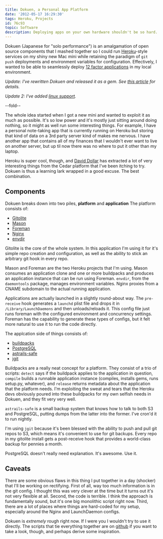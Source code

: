 ```yaml
---
title: Dokuen, a Personal App Platform
date: '2012-05-17 16:29:30'
tags: Heroku, Projects
id: 76c93
topic: Software
description: Deploying apps on your own hardware shouldn't be so hard.
---
```


Dokuen (Japanese for "solo performance") is an amalgamation of open source components that I mashed together so I could run [Heroku](http://heroku.com)-style services on my shiny new Mac mini while retaining the paradigm of `git push` deployments and environment variables for configuration. Effectively, I wanted to be able to seamlessly deploy [12 factor applications](http://12factor.net) in my local environment.

*Update: I've rewritten Dokuen and released it as a gem. See [this article](/dokuen-update) for details.*

*Update 2: I've added [linux support](/dokuen-0-0-6-now-with-linux-support).*

--fold--

The whole idea started when I got a new mini and wanted to exploit it as much as possible. It's so low power and it's mostly just sitting around doing nothing, so it might as well run some interesting things. For example, I have a personal note-taking app that is currently running on Heroku but storing that kind of data on a 3rd party server kind of makes me nervous. I have another app that contains all of my finances that I wouldn't ever want to live on another server, but up til now there was no where to put it other than my laptop.

Heroku is super cool, though, and [David Dollar](http://twitter.com/ddollar) has extracted a lot of very interesting things from the Cedar platform that I've been itching to try. Dokuen is thus a learning lark wrapped in a good excuse. The best combination.

## Components

Dokuen breaks down into two piles, **platform** and **application** The platform consists of:

* [Gitolite](https://github.com/sitaramc/gitolite)
* [Mason](https://github.com/ddollar/mason)
* [Foreman](https://github.com/ddollar/foreman)
* [Nginx](http://wiki.nginx.org/Main)
* [envdir](http://cr.yp.to/daemontools/envdir.html)

Gitolite is the core of the whole system. In this application I'm using it for it's simple repo creation and configuration, as well as the ability to stick an arbitrary git hook in every repo.

Mason and Foreman are the two Heroku projects that I'm using. Mason consumes an application clone and one or more buildpacks and produces an application instance that can be run using Foreman. `envdir`, from the `daemontools` package, manages environment variables. Nginx proxies from a CNAME subdomain to the actual running application.

Applications are actually launched in a slightly round-about way. The `pre-receive` hook generates a `launchd` plist file and drops it in `/Library/LaunchDaemons` and then unloads/reloads it. This config file just runs foreman with the configured environment and concurrency settings. Foreman has the capability to generate these types of configs, but it felt more natural to use it to run the code directly.

The applcation side of things consists of:

* [buildpacks](https://devcenter.heroku.com/articles/buildpacks)
* [PostgreSQL](http://www.postgresql.org/)
* [astrails-safe](https://github.com/astrails/safe)
* [jgit](http://www.jgit.org/)

Buildpacks are a really neat concept for a platform. They consist of a trio of scripts: `detect` says if the buildpack applies to the application in question, `compile` builds a runnable application instance (compiles, installs gems, runs setup.py, whatever), and `release` returns metadata about the application that the platform needs. I'm exploiting the sweat and tears that the Heroku devs obviously poured into these buildpacks for my own selfish needs in Dokuen, and they fit very very well.

`astrails-safe` is a small backup system that knows how to talk to both S3 and PostgreSQL, putting dumps from the latter into the former. I've cron'd it to run nightly.

I'm using `jgit` because it's been blessed with the ability to push and pull git repos to S3, which means it's convenient to use for git backups. Every repo in my gitolite install gets a post-receive hook that provides a world-class backup for pennies a month.

PostgreSQL doesn't really need explanation. It's awesome. Use it.

## Caveats

There are some obvious flaws in this thing I put together in a day (shocker) that I'll be working on rectifying. First of all, way too much information is in the git config. I thought this was very clever at the time but it turns out it's not very flexible at all. Second, the code is terrible. I think the approach is fundamentally sound, but it's one big monolithic script right now. Third, there are a lot of places where things are hard-coded for my setup, especially around the Nginx and LaunchDaemon configs.

Dokuen is *extremely* rough right now. If I were you I wouldn't try to use it directly. The scripts that tie everything together are on [github](https://github.com/peterkeen/dokuen-scripts) if you want to take a look, though, and perhaps derive some inspiration.
